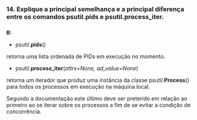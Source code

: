 ### 14. Explique a principal semelhança e a principal diferença entre os comandos psutil.pids e psutil.process_iter. <h3>
**R:** <p><ul><li>psutil.<b>pids</b>() </ul>retorna uma lista ordenada de PIDs em execução no momento. </p>
<p><ul><li>psutil.<b>process_iter</b>(<i>attrs=None, ad_value=None</i>) </ul>retorna um iterador que produz uma instância da classe psutil.<b>Process</b>() para todos os processos em execução na máquina local.</p>
<p>Segundo a documentação este último deve ser preterido em relação ao primeiro ao se iterar sobre os processos a fim de se evitar a condição de concorrência.</p>